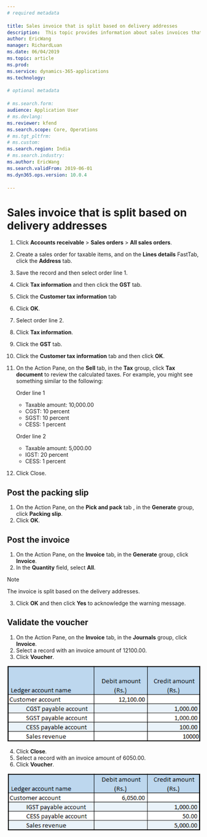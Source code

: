 ```yaml
---
# required metadata

title: Sales invoice that is split based on delivery addresses
description:  This topic provides information about sales invoices that are split based on delivery address.
author: EricWang
manager: RichardLuan
ms.date: 06/04/2019
ms.topic: article
ms.prod: 
ms.service: dynamics-365-applications
ms.technology: 

# optional metadata

# ms.search.form: 
audience: Application User
# ms.devlang: 
ms.reviewer: kfend
ms.search.scope: Core, Operations
# ms.tgt_pltfrm: 
# ms.custom: 
ms.search.region: India
# ms.search.industry: 
ms.author: EricWang
ms.search.validFrom: 2019-06-01
ms.dyn365.ops.version: 10.0.4

---
```


# Sales invoice that is split based on delivery addresses

1. Click **Accounts receivable** \> **Sales orders** \> **All sales orders**.
2. Create a sales order for taxable items, and on the **Lines details** FastTab, click the **Address** tab.
3. Save the record and then select order line 1.
4. Click **Tax information** and then click the **GST** tab.
5. Click the **Customer tax information** tab
6. Click **OK**.
7. Select order line 2.
8. Click **Tax information**.
9. Click the **GST** tab.
10. Click the **Customer tax information** tab and then click **OK**.
11. On the Action Pane, on the **Sell** tab, in the **Tax** group, click **Tax document** to review the calculated taxes. For example, you might see something similar to the following:

    Order line 1

    - Taxable amount: 10,000.00
    - CGST: 10 percent
    - SGST: 10 percent
    - CESS: 1 percent

    Order line 2

    - Taxable amount: 5,000.00
    - IGST: 20 percent
    - CESS: 1 percent

12. Click Close.

## Post the packing slip

1. On the Action Pane, on the **Pick and pack** tab , in the **Generate** group, click **Packing slip**.
2. Click **OK**.

## Post the invoice

1. On the Action Pane, on the **Invoice** tab, in the **Generate** group, click **Invoice**.
2. In the **Quantity** field, select **All**.

> [!NOTE]
> The invoice is split based on the delivery addresses.

3. Click **OK** and then click **Yes** to acknowledge the warning message.

## Validate the voucher

1. On the Action Pane, on the **Invoice** tab, in the **Journals** group, click **Invoice**.
2. Select a record with an invoice amount of 12100.00.
3. Click **Voucher**.

![](media/Annotation-2019-05-20-163117.png)

4. Click **Close**.
5. Select a record with an invoice amount of 6050.00.
6. Click **Voucher**.

![](media/Annotation-2019-05-20-163156.png)

